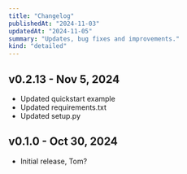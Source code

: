 ```yaml
---
title: "Changelog"
publishedAt: "2024-11-03"
updatedAt: "2024-11-05"
summary: "Updates, bug fixes and improvements."
kind: "detailed"
---
```


## v0.2.13 - Nov 5, 2024

- Updated quickstart example
- Updated requirements.txt
- Updated setup.py

## v0.1.0 - Oct 30, 2024

- Initial release, Tom?
